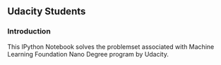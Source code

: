 ## Udacity Students

### Introduction
This IPython Notebook solves the problemset associated with Machine Learning
Foundation Nano Degree program by Udacity.
